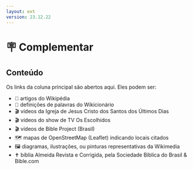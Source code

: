 ```yaml
---
layout: ext
version: 23.12.22
---
```


 <!-- GOOGLE PRECONNECT -->
 <link rel="preconnect" href="https://fonts.googleapis.com">
 <link rel="preconnect" href="https://fonts.gstatic.com" crossorigin>

 <!-- GOOGLE EMOJI -->
 <link href="https://fonts.googleapis.com/css2?family=Noto+Color+Emoji&display=swap" rel="stylesheet">

<style>
    span.emoji {
  font-family: 'Noto Color Emoji', sans-serif;
}
</style>

# <span class="emoji">🪧</span> Complementar

## Conteúdo

Os links da coluna principal são abertos aqui. Eles podem ser:

- <span class="emoji">📰</span> artigos do Wikipédia
- <span class="emoji">📔</span> definições de palavras do Wikicionário
- <span class="emoji">🎬</span> vídeos da Igreja de Jesus Cristo dos Santos dos Últimos Dias
- <span class="emoji">🎬</span> vídeos do show de TV Os Escolhidos
- <span class="emoji">🎬</span> vídeos de Bible Project (Brasil)
- <span class="emoji">🗺️</span> mapas de OpenStreetMap (Leaflet) indicando locais citados
- <span class="emoji">🖼️</span> diagramas, ilustrações, ou pinturas representativas da Wikimedia
- <span class="emoji">✝️</span> bíblia Almeida Revista e Corrigida, pela Sociedade Bíblica do Brasil & Bible.com
